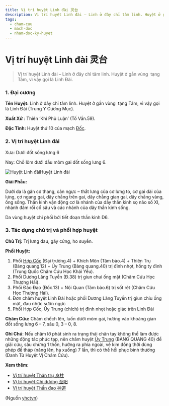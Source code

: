 ```yaml
---
title: Vị trí huyệt Linh đài 灵台
description: Vị trí huyệt Linh đài – Linh ở đây chỉ tâm linh. Huyệt ở gần vùng  tạng Tâm, vì vậy gọi là Linh Đài.
tags:
  - cham-cuu
  - mach-doc
  - nham-doc-ky-huyet
---
```


# Vị trí huyệt Linh đài 灵台 

> Vị trí huyệt Linh đài – Linh ở đây chỉ tâm linh. Huyệt ở gần vùng  tạng Tâm, vì vậy gọi là Linh Đài.

### 1. Đại cương

**Tên Huyệt:** Linh ở đây chỉ tâm linh. Huyệt ở gần vùng  tạng Tâm, vì vậy gọi là Linh Đài (Trung Y Cương Mục).

**Xuất Xứ** : Thiên ‘Khí Phủ Luận’ (Tố Vấn.59).

**Đặc Tính:** Huyệt thứ 10 của mạch [Đốc](/yhctvn/dai-cuong-mach-doc).

### 2. Vị trí huyệt Linh đài

Xưa: Dưới đốt sống lưng 6

Nay: Chỗ lõm dưới đầu mỏm gai đốt sống lưng 6.

![Huyệt Linh đài](/imgs/yhctvn/huyet-linh-dai.jpg)Huyệt Linh đài

**Giải Phẫu:**

Dưới da là gân cơ thang, cân ngực – thắt lưng của cơ lưng to, cơ gai dài của lưng, cơ ngang gai, dây chằng trên gai, dây chằng gian gai, dây chằng vàng, ống sống. Thần kinh vận động cơ là nhánh của dây thần kinh sọ não số XI, nhánh đám rối cổ sâu và các nhánh của dây thần kinh sống.

Da vùng huyệt chi phối bởi tiết đoạn thần kinh D6.

### 3. Tác dụng chủ trị và phối hợp huyệt

**Chủ Trị:** Trị lưng đau, gáy cứng, ho suyễn.

**Phối Huyệt:**

1. Phối [Hợp Cốc](/yhctvn/huyet-hop-coc-%e5%90%88-%e8%b0%b7) (Đại trường.4) + Khích Môn (Tâm bào.4) + Thiên Trụ (Bàng quang.12) + Ủy Trung (Bàng quang.40) trị đinh nhọt, hồng ty đinh (Trung Quốc Châm Cứu Học Khái Yếu).
2. Phối Dương Lăng Tuyền (Đ.38) trị giun chui ống mật (Châm Cứu Học Thượng Hải).
3. Phối Đào Đạo (Đốc.13) + Nội Quan (Tâm bào.6) trị sốt rét (Châm Cứu Học Thượng Hải).
4. Đơn châm huyệt Linh Đài hoặc phối Dương Lăng Tuyền trị giun chiu ống mật, đau nhức sườn ngực
5. Phối Hợp Cốc, Ủy Trung (chích) trị đinh nhọt hoặc giác trên Linh Đài

**Châm Cứu:** Châm chếch lên, luồn dưới mỏm gai, hướng vào khoảng gian đốt sống lưng 6 – 7, sâu 0, 3 – 0, 8.

**Ghi Chú**: Nếu châm lỡ phát sinh ra trạng thái chân tay không thể làm được những động tác phức tạp, nên châm huyệt [Ủy Trung](/yhctvn/vi-tri-huyet-uy-trung-%e5%a7%94%e4%b8%ad) (BÀNG QUANG 40) để giải cứu, sâu chừng 1 thốn, hướng ra phía ngoài, vê kim đồng thời dùng phép đề tháp (nâng lên, hạ xuống) 7 lần, thì có thể hồi phục bình thường (Danh Từ Huyệt Vị Châm Cứu).

**Xem thêm:**

* [Vị trí huyệt Thân trụ 身柱](/yhctvn/vi-tri-huyet-than-tru-%e8%ba%ab%e6%9f%b1)
* [Vị trí huyệt Chí dương 至阳](/yhctvn/vi-tri-huyet-chi-duong-%e8%87%b3%e9%98%b3)
* [Vị trí huyệt Thần đạo 神道](/yhctvn/vi-tri-huyet-than-dao-%e7%a5%9e%e9%81%93)

(Nguồn <a href="https://yhctvn.com/vi-tri-huyet-linh-dai-灵台/" target="_blank">yhctvn</a>)
